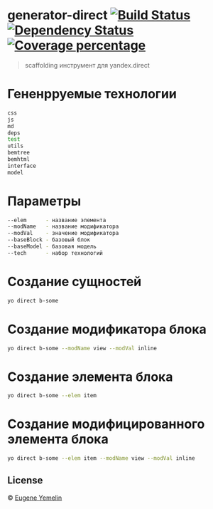 # generator-direct [![Build Status][travis-image]][travis-url] [![Dependency Status][daviddm-image]][daviddm-url] [![Coverage percentage][coveralls-image]][coveralls-url]

>  scaffolding инструмент для yandex.direct


# Гененрруемые технологии

```bash
css
js
md
deps
test
utils
bemtree
bemhtml
interface
model

```

# Параметры

```bash
--elem      - название элемента
--modName   - название модификатора
--modVal    - значение модификатора
--baseBlock - базовый блок
--baseModel - базовая модель
--tech      - набор технологий

```

# Создание сущностей

```bash
yo direct b-some
```

# Создание модификатора блока

```bash
yo direct b-some --modName view --modVal inline
```

# Создание элемента блока

```bash
yo direct b-some --elem item
```

# Создание модифицированного элемента блока

```bash
yo direct b-some --elem item --modName view --modVal inline
```

## License

 © [Eugene Yemelin]()

[npm-image]: https://badge.fury.io/js/generator-direct.svg
[npm-url]: https://npmjs.org/package/generator-direct
[travis-image]: https://travis-ci.org/jeka1985/generator-direct.svg?branch=master
[travis-url]: https://travis-ci.org/jeka1985/generator-direct
[daviddm-image]: https://david-dm.org/jeka1985/generator-direct.svg?theme=shields.io
[daviddm-url]: https://david-dm.org/jeka1985/generator-direct
[coveralls-image]: https://coveralls.io/repos/jeka1985/generator-direct/badge.svg
[coveralls-url]: https://coveralls.io/r/jeka1985/generator-direct
